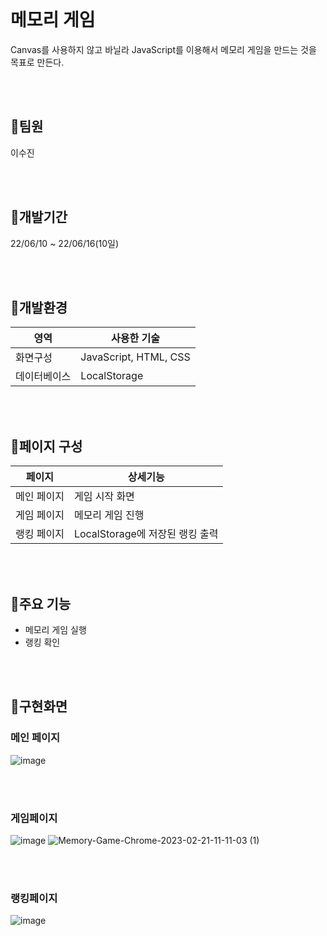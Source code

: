 
</br>

# 메모리 게임
Canvas를 사용하지 않고 바닐라 JavaScript를 이용해서 메모리 게임을 만드는 것을 목표로 만든다.

</br>
</br>

## 📌팀원
이수진

</br>
</br>

## 📌개발기간
22/06/10 ~ 22/06/16(10일)

</br>
</br>

## 📌개발환경
| 영역 | 사용한 기술 |
| --- | --- |
| 화면구성 | JavaScript, HTML, CSS |
| 데이터베이스 | LocalStorage |

</br>
</br>

## 📌페이지 구성
| 페이지 | 상세기능 |
| --- | --- |
| 메인 페이지 | 게임 시작 화면 |
| 게임 페이지 | 메모리 게임 진행 |
| 랭킹 페이지 | LocalStorage에 저장된 랭킹 출력 |

</br>
</br>

## 📌주요 기능
- 메모리 게임 실행
- 랭킹 확인

</br>
</br>

## 📌구현화면
### 메인 페이지
![image](https://user-images.githubusercontent.com/50866572/220227829-531653f7-dd53-49ca-ae7f-b82d5985a045.png)

</br>
</br>

### 게임페이지
![image](https://user-images.githubusercontent.com/50866572/220227876-5d3b0048-065e-46ee-8c64-18b5457632e7.png)
![Memory-Game-Chrome-2023-02-21-11-11-03 (1)](https://user-images.githubusercontent.com/50866572/220230876-c73efab2-8d2d-43d4-a2cc-310596b0b878.gif)

</br>
</br>

### 랭킹페이지
![image](https://user-images.githubusercontent.com/50866572/220227951-8f908a61-ed5f-45e9-ad0e-5fca20b89eb2.png)

